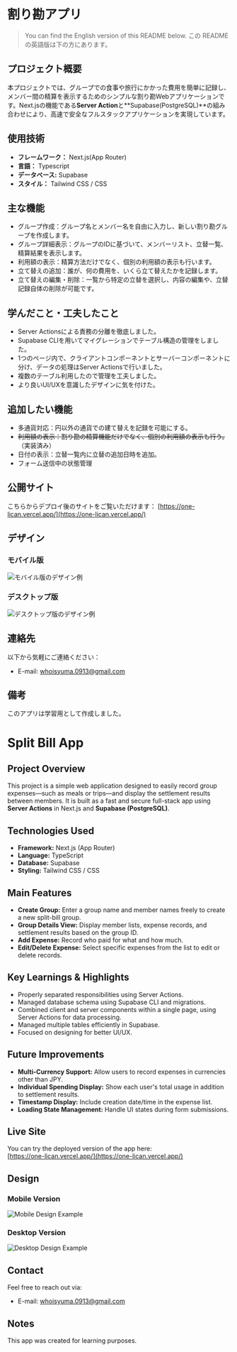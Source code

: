 # 割り勘アプリ
> You can find the English version of this README below.
> この README の英語版は下の方にあります。

## プロジェクト概要

本プロジェクトでは、グループでの食事や旅行にかかった費用を簡単に記録し、メンバー間の精算を表示するためのシンプルな割り勘Webアプリケーションです。Next.jsの機能である**Server Action**と**Supabase(PostgreSQL)**の組み合わせにより、高速で安全なフルスタックアプリケーションを実現しています。

## 使用技術

- **フレームワーク：** Next.js(App Router)
- **言語：** Typescript
- **データベース:** Supabase
- **スタイル：** Tailwind CSS / CSS

## 主な機能

- グループ作成：グループ名とメンバー名を自由に入力し、新しい割り勘グループを作成します。
- グループ詳細表示：グループのIDに基づいて、メンバーリスト、立替一覧、精算結果を表示します。
- 利用額の表示：精算方法だけでなく、個別の利用額の表示も行います。
- 立て替えの追加：誰が、何の費用を、いくら立て替えたかを記録します。
- 立て替えの編集・削除：一覧から特定の立替を選択し、内容の編集や、立替記録自体の削除が可能です。

## 学んだこと・工夫したこと
- Server Actionsによる責務の分離を徹底しました。
- Supabase CLIを用いてマイグレーションでテーブル構造の管理をしました。
- 1つのページ内で、クライアントコンポーネントとサーバーコンポーネントに分け、データの処理はServer Actionsで行いました。
- 複数のテーブル利用したので管理を工夫しました。
- より良いUI/UXを意識したデザインに気を付けた。

## 追加したい機能
- 多通貨対応：円以外の通貨での建て替えを記録を可能にする。
- ~~利用額の表示：割り勘の精算機能だけでなく、個別の利用額の表示も行う。~~　（実装済み）
- 日付の表示：立替一覧内に立替の追加日時を追加。
- フォーム送信中の状態管理

## 公開サイト
こちらからデプロイ後のサイトをご覧いただけます：
[https://one-lican.vercel.app/](https://one-lican.vercel.app/)

## デザイン

### モバイル版
![モバイル版のデザイン例](/public/mockup1.png)

### デスクトップ版
![デスクトップ版のデザイン例](/public/mockup2.png)

## 連絡先
以下から気軽にご連絡ください：
- E-mail: [whoisyuma.0913@gmail.com](whoisyuma.0913@gmail.com)

## 備考
このアプリは学習用として作成しました。

# Split Bill App

## Project Overview

This project is a simple web application designed to easily record group expenses—such as meals or trips—and display the settlement results between members. It is built as a fast and secure full-stack app using **Server Actions** in Next.js and **Supabase (PostgreSQL)**.

## Technologies Used

- **Framework:** Next.js (App Router)
- **Language:** TypeScript
- **Database:** Supabase
- **Styling:** Tailwind CSS / CSS

## Main Features

- **Create Group:** Enter a group name and member names freely to create a new split-bill group.
- **Group Details View:** Display member lists, expense records, and settlement results based on the group ID.
- **Add Expense:** Record who paid for what and how much.
- **Edit/Delete Expense:** Select specific expenses from the list to edit or delete records.

## Key Learnings & Highlights

- Properly separated responsibilities using Server Actions.
- Managed database schema using Supabase CLI and migrations.
- Combined client and server components within a single page, using Server Actions for data processing.
- Managed multiple tables efficiently in Supabase.
- Focused on designing for better UI/UX.

## Future Improvements

- **Multi-Currency Support:** Allow users to record expenses in currencies other than JPY.
- **Individual Spending Display:** Show each user's total usage in addition to settlement results.
- **Timestamp Display:** Include creation date/time in the expense list.
- **Loading State Management:** Handle UI states during form submissions.

## Live Site

You can try the deployed version of the app here:  
[https://one-lican.vercel.app/](https://one-lican.vercel.app/)

## Design

### Mobile Version  
![Mobile Design Example](/public/mockup1.png)

### Desktop Version  
![Desktop Design Example](/public/mockup2.png)

## Contact

Feel free to reach out via:  
- E-mail: [whoisyuma.0913@gmail.com](mailto:whoisyuma.0913@gmail.com)

## Notes

This app was created for learning purposes.
